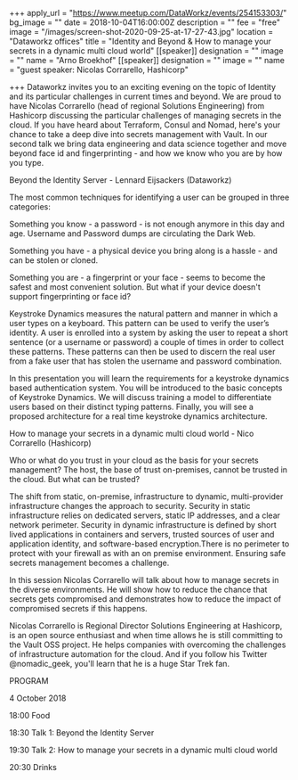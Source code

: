 +++
apply_url = "https://www.meetup.com/DataWorkz/events/254153303/"
bg_image = ""
date = 2018-10-04T16:00:00Z
description = ""
fee = "free"
image = "/images/screen-shot-2020-09-25-at-17-27-43.jpg"
location = "Dataworkz offices"
title = "Identity and Beyond & How to manage your secrets in a dynamic multi cloud world"
[[speaker]]
designation = ""
image = ""
name = "Arno Broekhof"
[[speaker]]
designation = ""
image = ""
name = "guest speaker: Nicolas Corrarello, Hashicorp"

+++
Dataworkz invites you to an exciting evening on the topic of Identity and its particular challenges in current times and beyond. We are proud to have Nicolas Corrarello (head of regional Solutions Engineering) from Hashicorp discussing the particular challenges of managing secrets in the cloud. If you have heard about Terraform, Consul and Nomad, here's your chance to take a deep dive into secrets management with Vault. In our second talk we bring data engineering and data science together and move beyond face id and fingerprinting - and how we know who you are by how you type.

Beyond the Identity Server - Lennard Eijsackers (Dataworkz)

The most common techniques for identifying a user can be grouped in three categories:

Something you know - a password - is not enough anymore in this day and age. Username and Password dumps are circulating the Dark Web.

Something you have - a physical device you bring along is a hassle - and can be stolen or cloned.

Something you are - a fingerprint or your face - seems to become the safest and most convenient solution. But what if your device doesn't support fingerprinting or face id?

Keystroke Dynamics measures the natural pattern and manner in which a user types on a keyboard. This pattern can be used to verify the user’s identity. A user is enrolled into a system by asking the user to repeat a short sentence (or a username or password) a couple of times in order to collect these patterns. These patterns can then be used to discern the real user from a fake user that has stolen the username and password combination.

In this presentation you will learn the requirements for a keystroke dynamics based authentication system. You will be introduced to the basic concepts of Keystroke Dynamics. We will discuss training a model to differentiate users based on their distinct typing patterns. Finally, you will see a proposed architecture for a real time keystroke dynamics architecture.

How to manage your secrets in a dynamic multi cloud world - Nico Corrarello (Hashicorp)

Who or what do you trust in your cloud as the basis for your secrets management? The host, the base of trust on-premises, cannot be trusted in the cloud. But what can be trusted?

The shift from static, on-premise, infrastructure to dynamic, multi-provider infrastructure changes the approach to security. Security in static infrastructure relies on dedicated servers, static IP addresses, and a clear network perimeter. Security in dynamic infrastructure is defined by short lived applications in containers and servers, trusted sources of user and application identity, and software-based encryption.There is no perimeter to protect with your firewall as with an on premise environment. Ensuring safe secrets management becomes a challenge.

In this session Nicolas Corrarello will talk about how to manage secrets in the diverse environments. He will show how to reduce the chance that secrets gets compromised and demonstrates how to reduce the impact of compromised secrets if this happens.

Nicolas Corrarello is Regional Director Solutions Engineering at Hashicorp, is an open source enthusiast and when time allows he is still committing to the Vault OSS project. He helps companies with overcoming the challenges of infrastructure automation for the cloud. And if you follow his Twitter @nomadic_geek, you'll learn that he is a huge Star Trek fan.

PROGRAM

4 October 2018

18:00 Food

18:30 Talk 1: Beyond the Identity Server

19:30 Talk 2: How to manage your secrets in a dynamic multi cloud world

20:30 Drinks